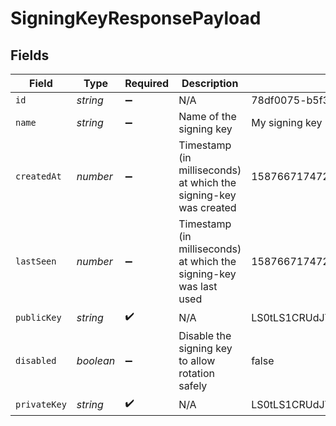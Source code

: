 # SigningKeyResponsePayload


## Fields

| Field                                                                                                                                                                                                                                                                                                                                | Type                                                                                                                                                                                                                                                                                                                                 | Required                                                                                                                                                                                                                                                                                                                             | Description                                                                                                                                                                                                                                                                                                                          | Example                                                                                                                                                                                                                                                                                                                              |
| ------------------------------------------------------------------------------------------------------------------------------------------------------------------------------------------------------------------------------------------------------------------------------------------------------------------------------------ | ------------------------------------------------------------------------------------------------------------------------------------------------------------------------------------------------------------------------------------------------------------------------------------------------------------------------------------ | ------------------------------------------------------------------------------------------------------------------------------------------------------------------------------------------------------------------------------------------------------------------------------------------------------------------------------------ | ------------------------------------------------------------------------------------------------------------------------------------------------------------------------------------------------------------------------------------------------------------------------------------------------------------------------------------ | ------------------------------------------------------------------------------------------------------------------------------------------------------------------------------------------------------------------------------------------------------------------------------------------------------------------------------------ |
| `id`                                                                                                                                                                                                                                                                                                                                 | *string*                                                                                                                                                                                                                                                                                                                             | :heavy_minus_sign:                                                                                                                                                                                                                                                                                                                   | N/A                                                                                                                                                                                                                                                                                                                                  | 78df0075-b5f3-4683-a618-1086faca35dc                                                                                                                                                                                                                                                                                                 |
| `name`                                                                                                                                                                                                                                                                                                                               | *string*                                                                                                                                                                                                                                                                                                                             | :heavy_minus_sign:                                                                                                                                                                                                                                                                                                                   | Name of the signing key                                                                                                                                                                                                                                                                                                              | My signing key                                                                                                                                                                                                                                                                                                                       |
| `createdAt`                                                                                                                                                                                                                                                                                                                          | *number*                                                                                                                                                                                                                                                                                                                             | :heavy_minus_sign:                                                                                                                                                                                                                                                                                                                   | Timestamp (in milliseconds) at which the signing-key was created                                                                                                                                                                                                                                                                     | 1587667174725                                                                                                                                                                                                                                                                                                                        |
| `lastSeen`                                                                                                                                                                                                                                                                                                                           | *number*                                                                                                                                                                                                                                                                                                                             | :heavy_minus_sign:                                                                                                                                                                                                                                                                                                                   | Timestamp (in milliseconds) at which the signing-key was last used                                                                                                                                                                                                                                                                   | 1587667174725                                                                                                                                                                                                                                                                                                                        |
| `publicKey`                                                                                                                                                                                                                                                                                                                          | *string*                                                                                                                                                                                                                                                                                                                             | :heavy_check_mark:                                                                                                                                                                                                                                                                                                                   | N/A                                                                                                                                                                                                                                                                                                                                  | LS0tLS1CRUdJTiBQUklWQVRFIBtFWS0tLS0tCk1JR0hBZ0VBTUJNR0J5cUdTTTQ5QWdFR0NDcUdTTTQ5QXdFSEJHMHdhd0lCQVFRZ1RDRzhRWDZKdkR0eC95ZDMKdlpkUHJKR25LcjhiWHRsdXNIL2FOYW5XdHEraFJBTkNBQVE0QnZ6ODI2L2lDaXV1U0NiZVkwc3FmOXljYWh0OApDRFYyUFF2bDFVM1FLSVRBcWRpaktLa0FSUFVkcWRrYWZzR21PMzBDeElPaDBLNWJSQW5XQzd4KwotLS0tLUVORCBQUklWQVRFIEtFWS0tLS0tCg== |
| `disabled`                                                                                                                                                                                                                                                                                                                           | *boolean*                                                                                                                                                                                                                                                                                                                            | :heavy_minus_sign:                                                                                                                                                                                                                                                                                                                   | Disable the signing key to allow rotation safely                                                                                                                                                                                                                                                                                     | false                                                                                                                                                                                                                                                                                                                                |
| `privateKey`                                                                                                                                                                                                                                                                                                                         | *string*                                                                                                                                                                                                                                                                                                                             | :heavy_check_mark:                                                                                                                                                                                                                                                                                                                   | N/A                                                                                                                                                                                                                                                                                                                                  | LS0tLS1CRUdJTiBQUklWQVRFIBtFWS0tLS0tCk1JR0hBZ0VBTUJNR0J5cUdTTTQ5QWdFR0NDcUdTTTQ5QXdFSEJHMHdhd0lCQVFRZ1RDRzhRWDZKdkR0eC95ZDMKdlpkUHJKR25LcjhiWHRsdXNIL2FOYW5XdHEraFJBTkNBQVE0QnZ6ODI2L2lDaXV1U0NiZVkwc3FmOXljYWh0OApDRFYyUFF2bDFVM1FLSVRBcWRpaktLa0FSUFVkcWRrYWZzR21PMzBDeElPaDBLNWJSQW5XQzd4KwotLS0tLUVORCBQUklWQVRFIEtFWS0tLS0tCg== |